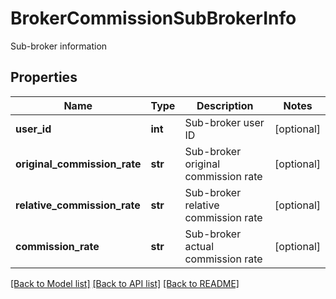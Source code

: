 # BrokerCommissionSubBrokerInfo

Sub-broker information
## Properties
Name | Type | Description | Notes
------------ | ------------- | ------------- | -------------
**user_id** | **int** | Sub-broker user ID | [optional] 
**original_commission_rate** | **str** | Sub-broker original commission rate | [optional] 
**relative_commission_rate** | **str** | Sub-broker relative commission rate | [optional] 
**commission_rate** | **str** | Sub-broker actual commission rate | [optional] 

[[Back to Model list]](../README.md#documentation-for-models) [[Back to API list]](../README.md#documentation-for-api-endpoints) [[Back to README]](../README.md)


